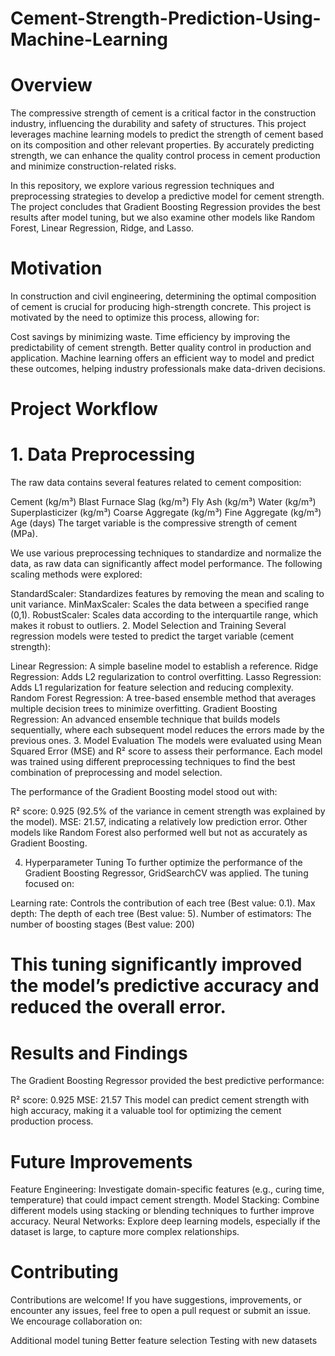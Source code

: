 # Cement-Strength-Prediction-Using-Machine-Learning
# Overview
The compressive strength of cement is a critical factor in the construction industry, influencing the durability and safety of structures. This project leverages machine learning models to predict the strength of cement based on its composition and other relevant properties. By accurately predicting strength, we can enhance the quality control process in cement production and minimize construction-related risks.

In this repository, we explore various regression techniques and preprocessing strategies to develop a predictive model for cement strength. The project concludes that Gradient Boosting Regression provides the best results after model tuning, but we also examine other models like Random Forest, Linear Regression, Ridge, and Lasso.

# Motivation
In construction and civil engineering, determining the optimal composition of cement is crucial for producing high-strength concrete. This project is motivated by the need to optimize this process, allowing for:

Cost savings by minimizing waste.
Time efficiency by improving the predictability of cement strength.
Better quality control in production and application.
Machine learning offers an efficient way to model and predict these outcomes, helping industry professionals make data-driven decisions.

# Project Workflow
# 1. Data Preprocessing
The raw data contains several features related to cement composition:

Cement (kg/m³)
Blast Furnace Slag (kg/m³)
Fly Ash (kg/m³)
Water (kg/m³)
Superplasticizer (kg/m³)
Coarse Aggregate (kg/m³)
Fine Aggregate (kg/m³)
Age (days)
The target variable is the compressive strength of cement (MPa).

We use various preprocessing techniques to standardize and normalize the data, as raw data can significantly affect model performance. The following scaling methods were explored:

StandardScaler: Standardizes features by removing the mean and scaling to unit variance.
MinMaxScaler: Scales the data between a specified range (0,1).
RobustScaler: Scales data according to the interquartile range, which makes it robust to outliers.
2. Model Selection and Training
Several regression models were tested to predict the target variable (cement strength):

Linear Regression: A simple baseline model to establish a reference.
Ridge Regression: Adds L2 regularization to control overfitting.
Lasso Regression: Adds L1 regularization for feature selection and reducing complexity.
Random Forest Regression: A tree-based ensemble method that averages multiple decision trees to minimize overfitting.
Gradient Boosting Regression: An advanced ensemble technique that builds models sequentially, where each subsequent model reduces the errors made by the previous ones.
3. Model Evaluation
The models were evaluated using Mean Squared Error (MSE) and R² score to assess their performance. Each model was trained using different preprocessing techniques to find the best combination of preprocessing and model selection.

The performance of the Gradient Boosting model stood out with:

R² score: 0.925 (92.5% of the variance in cement strength was explained by the model).
MSE: 21.57, indicating a relatively low prediction error.
Other models like Random Forest also performed well but not as accurately as Gradient Boosting.

4. Hyperparameter Tuning
To further optimize the performance of the Gradient Boosting Regressor, GridSearchCV was applied. The tuning focused on:

Learning rate: Controls the contribution of each tree (Best value: 0.1).
Max depth: The depth of each tree (Best value: 5).
Number of estimators: The number of boosting stages (Best value: 200)
# This tuning significantly improved the model’s predictive accuracy and reduced the overall error.
# Results and Findings
The Gradient Boosting Regressor provided the best predictive performance:

R² score: 0.925
MSE: 21.57
This model can predict cement strength with high accuracy, making it a valuable tool for optimizing the cement production process.

# Future Improvements
Feature Engineering: Investigate domain-specific features (e.g., curing time, temperature) that could impact cement strength.
Model Stacking: Combine different models using stacking or blending techniques to further improve accuracy.
Neural Networks: Explore deep learning models, especially if the dataset is large, to capture more complex relationships.
# Contributing
Contributions are welcome! If you have suggestions, improvements, or encounter any issues, feel free to open a pull request or submit an issue. We encourage collaboration on:

Additional model tuning
Better feature selection
Testing with new datasets
